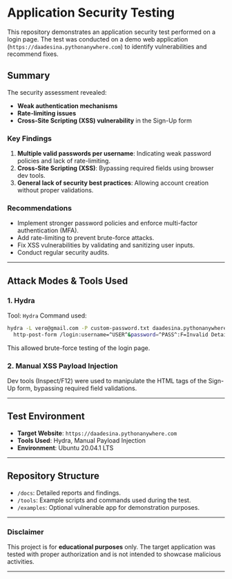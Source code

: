 # Application Security Testing

This repository demonstrates an application security test performed on a login page. The test was conducted on a demo web application (`https://daadesina.pythonanywhere.com`) to identify vulnerabilities and recommend fixes.

## Summary

The security assessment revealed:
- **Weak authentication mechanisms**
- **Rate-limiting issues**
- **Cross-Site Scripting (XSS) vulnerability** in the Sign-Up form

### Key Findings
1. **Multiple valid passwords per username**: Indicating weak password policies and lack of rate-limiting.
2. **Cross-Site Scripting (XSS)**: Bypassing required fields using browser dev tools.
3. **General lack of security best practices**: Allowing account creation without proper validations.

### Recommendations
- Implement stronger password policies and enforce multi-factor authentication (MFA).
- Add rate-limiting to prevent brute-force attacks.
- Fix XSS vulnerabilities by validating and sanitizing user inputs.
- Conduct regular security audits.

---

## Attack Modes & Tools Used

### 1. **Hydra**
Tool: `Hydra`
Command used:
```bash
hydra -L vero@gmail.com -P custom-password.txt daadesina.pythonanywhere.com \
  http-post-form /login:username=^USER^&password=^PASS^:F=Invalid Details
```

This allowed brute-force testing of the login page.

### 2. **Manual XSS Payload Injection**
Dev tools (Inspect/F12) were used to manipulate the HTML tags of the Sign-Up form, bypassing required field validations.

---

## Test Environment
- **Target Website**: `https://daadesina.pythonanywhere.com`
- **Tools Used**: Hydra, Manual Payload Injection
- **Environment**: Ubuntu 20.04.1 LTS

---

## Repository Structure

- `/docs`: Detailed reports and findings.
- `/tools`: Example scripts and commands used during the test.
- `/examples`: Optional vulnerable app for demonstration purposes.

---

### Disclaimer
This project is for **educational purposes** only. The target application was tested with proper authorization and is not intended to showcase malicious activities.

---


